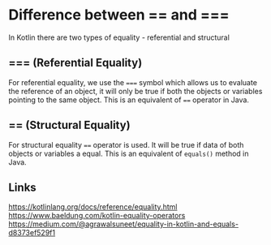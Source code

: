 # Difference between == and ===

In Kotlin there are two types of equality - referential and structural

## === (Referential Equality)
For referential equality, we use the `===` symbol which allows us to evaluate the reference of an object,  it will only be true if both the objects or variables pointing to the same object. This is an equivalent of `==` operator in Java.

## == (Structural Equality)
For structural equality `==` operator is used. It will be true if data of both objects or variables a equal. This is an equivalent of `equals()` method in Java.

## Links
https://kotlinlang.org/docs/reference/equality.html  
https://www.baeldung.com/kotlin-equality-operators  
https://medium.com/@agrawalsuneet/equality-in-kotlin-and-equals-d8373ef529f1
